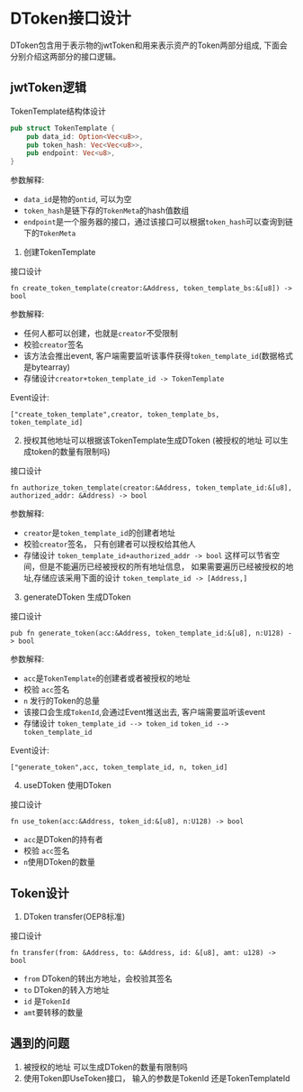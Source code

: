 # DToken接口设计

DToken包含用于表示物的jwtToken和用来表示资产的Token两部分组成, 下面会分别介绍这两部分的接口逻辑。

## jwtToken逻辑

TokenTemplate结构体设计
```rust
pub struct TokenTemplate {
    pub data_id: Option<Vec<u8>>,
    pub token_hash: Vec<Vec<u8>>,
    pub endpoint: Vec<u8>,
}
```
参数解释:
* `data_id`是物的`ontid`, 可以为空
* `token_hash`是链下存的`TokenMeta`的hash值数组
* `endpoint`是一个服务器的接口，通过该接口可以根据`token_hash`可以查询到链下的`TokenMeta`

1. 创建TokenTemplate

接口设计
```
fn create_token_template(creator:&Address, token_template_bs:&[u8]) -> bool
```
参数解释:
* 任何人都可以创建，也就是`creator`不受限制
* 校验`creator`签名
* 该方法会推出event, 客户端需要监听该事件获得`token_template_id`(数据格式是bytearray) 
* 存储设计`creator+token_template_id -> TokenTemplate`

Event设计:
```
["create_token_template",creator, token_template_bs, token_template_id]
```

2. 授权其他地址可以根据该TokenTemplate生成DToken   (被授权的地址 可以生成token的数量有限制吗)

接口设计
```
fn authorize_token_template(creator:&Address, token_template_id:&[u8], authorized_addr: &Address) -> bool
```
参数解释:
* `creator`是`token_template_id`的创建者地址
* 校验`creator`签名， 只有创建者可以授权给其他人
* 存储设计 `token_template_id+authorized_addr -> bool` 这样可以节省空间，但是不能遍历已经被授权的所有地址信息，
如果需要遍历已经被授权的地址,存储应该采用下面的设计
`token_template_id -> [Address,]`
   

3. generateDToken 生成DToken

接口设计
```
pub fn generate_token(acc:&Address, token_template_id:&[u8], n:U128) -> bool 
```

参数解释:
* `acc`是`TokenTemplate`的创建者或者被授权的地址
* 校验 `acc`签名
* `n` 发行的Token的总量
* 该接口会生成`TokenId`,会通过Event推送出去, 客户端需要监听该event
* 存储设计 
`token_template_id --> token_id`
`token_id --> token_template_id`

Event设计:
```
["generate_token",acc, token_template_id, n, token_id]
```


4. useDToken 使用DToken

接口设计
```
fn use_token(acc:&Address, token_id:&[u8], n:U128) -> bool
```
* `acc`是DToken的持有者
* 校验 `acc`签名
* `n`使用DToken的数量

## Token设计

1. DToken transfer(OEP8标准)

接口设计
```
fn transfer(from: &Address, to: &Address, id: &[u8], amt: u128) -> bool
```

* `from` DToken的转出方地址，会校验其签名
* `to` DToken的转入方地址
* `id` 是`TokenId`
* `amt`要转移的数量



## 遇到的问题

1. 被授权的地址 可以生成DToken的数量有限制吗
2. 使用Token即UseToken接口， 输入的参数是TokenId 还是TokenTemplateId
